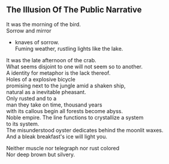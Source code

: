 The Illusion Of The Public Narrative
------------------------------------
It was the morning of the bird.  
Sorrow and mirror  
- knaves of sorrow.  
Fuming weather, rustling lights like the lake.  
  
It was the late afternoon of the crab.  
What seems disjoint to one will not seem so to another.  
A identity for metaphor is the lack thereof.  
Holes of a explosive bicycle  
promising next to the jungle amid a shaken ship,  
natural as a inevitable pheasant.  
Only rusted and to a  
man they take on time, thousand years  
with its callous begin all forests become abyss.  
Noble empire. The line functions to crystallize a system  
to its system.  
The misunderstood oyster dedicates behind the moonlit waxes.  
And a bleak breakfast's ice will light you.  
  
Neither muscle nor telegraph nor rust colored  
Nor deep brown but silvery.  
